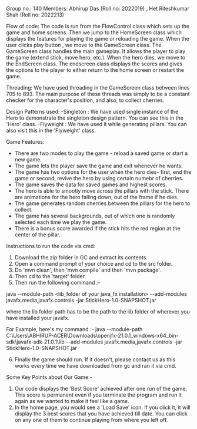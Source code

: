 Group no.: 140
Members: Abhirup Das (Roll no: 2022019) , Het Riteshkumar Shah (Roll no: 2022213)


Flow of code:
The code is run from the FlowControl class which sets up the game and home screens. Then we jump to the HomeScreen class which displays the features for playing the game or reloading the game. When the user clicks play button , we move to the GameScreen class. The GameScreen class handles the main gameplay. It allows the player to play the game (extend stick, move hero, etc.). When the hero dies, we move to the EndScreen class. The endscreen class displays the scores and gives the options to the player to either return to the home screen or restart the game.


Threading:
We have used threading in the GameScreen class between lines 705 to 893. The main purpose of these threads was simply to be a constant checker for the character's position, and also, to collect cherries.


Design Patterns used:
-Singleton : We have used single instance of the Hero to demonstrate the singleton design pattern. You can see this in the 'Hero' class.
-Flyweight : We have used it while generating pillars. You can also visit this in the 'Flyweight' class.


Game Features:
- There are two modes to play the game - reload a saved game or start a new game.
- The game lets the player save the game and exit whenever he wants.
- The game has two options for the user when the hero dies- first, end the game or second, revive the hero by using certain numebr of cherries.
- The game saves the data for saved games and highest scores.
- The hero is able to smootly move across the pillars with the stick. There are animations for the hero falling down, out of the frame if he dies.
- The game generates random cherries between the pillars for the hero to collect.
- The game has several backgrounds, out of which one is randomly selected each time we play the game.
- There is a bonus score awarded if the stick hits the red region at the center of the pillar.


Instructions to run the code via cmd:

1. Download the zip folder in GC and extract its contents.
2. Open a command prompt of your choice and cd to the src folder.
3. Do 'mvn clean', then 'mvn compile' and then 'mvn package'.
4. Then cd to the 'target' folder.
5. Then run the following command :-

java --module-path <lib_folder of your java_fx installation> --add-modules javafx.media,javafx.controls -jar StickHero-1.0-SNAPSHOT.jar

where the lib folder path has to be the path to the lib folder of wherever you have installed your javafx.

For Example, here's my command :- java --module-path C:\Users\ABHIRUP-ACER\Downloads\openjfx-21.0.1_windows-x64_bin-sdk\javafx-sdk-21.0.1\lib --add-modules javafx.media,javafx.controls -jar StickHero-1.0-SNAPSHOT.jar

6. Finally the game should run. If it doesn't, please contact us as this works every time we have downloaded from gc and ran it via cmd.



Some Key Points about Our Game:-

1. Our code displays the 'Best Score' achieved after one run of the game. This score is permanent even if you terminate the program and run it again as we wanted to make it feel like a game.
2. In the home page, you would see a 'Load Save' icon. If you click it, it will display the 3 best scores that you have achieved till date. You can click on any one of them to continue playing from where you left off.